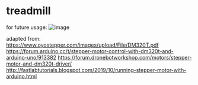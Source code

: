 # treadmill

for future usage:
![image](https://user-images.githubusercontent.com/79079324/215001612-94cccda4-66dc-44cd-9a53-c90fd6db4c48.png)



adapted from: 
https://www.oyostepper.com/images/upload/File/DM320T.pdf
https://forum.arduino.cc/t/stepper-motor-control-with-dm320t-and-arduino-uno/913382
https://forum.dronebotworkshop.com/motors/stepper-motor-and-dm320t-driver/
http://fastlabtutorials.blogspot.com/2019/10/running-stepper-motor-with-arduino.html
